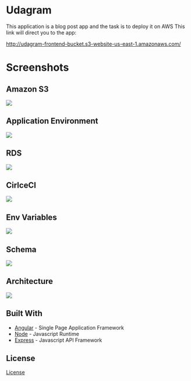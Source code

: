 # Udagram

This application is a blog post app and the task is to
deploy it on AWS
This link will direct you to the app:

http://udagram-frontend-bucket.s3-website-us-east-1.amazonaws.com/

# Screenshots

## Amazon S3

![](./documentation/images/s3.PNG)

## Application Environment

![](./documentation/images/app_env.PNG)

## RDS

![](./documentation/images/rds.PNG)

## CirlceCI

![](./documentation/images/circleci.PNG)

## Env Variables

![](./documentation/images/circleci_env_mod.PNG)

## Schema

![](./documentation/images/schema.jpeg)

## Architecture

![](./documentation/images/infrastructure.jpeg)

## Built With

- [Angular](https://angular.io/) - Single Page Application Framework
- [Node](https://nodejs.org) - Javascript Runtime
- [Express](https://expressjs.com/) - Javascript API Framework

## License

[License](LICENSE.txt)
